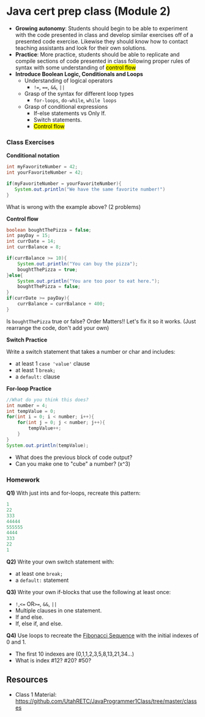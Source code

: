# Java cert prep class (Module 2)

<style>
@media print {
  pre {
    border: 1px solid gray;
    page-break-inside: avoid;
  }
}

.break {
  page-break-after: always;
}
</style>

- **Growing autonomy**: Students should begin to be able to experiment with the code presented in class and develop similar exercises off of a presented code exercise. Likewise they should know how to contact teaching assistants and look for their own solutions.
- **Practice**: More practice, students should be able to replicate and compile sections of code presented in class following proper rules of syntax with some understanding of <mark>control flow</mark>
- **Introduce Boolean Logic, Conditionals and Loops** 
   - Understanding of logical operators
     - ```!=```, ```==```, ```&&```, ```||``` 
   - Grasp of the syntax for different loop types
      - ```for-loops```, ```do-while```, ```while loops```
   - Grasp of conditional expressions
      - If-else statements vs Only If.
      - Switch statements.
      - <mark>Control flow</mark>   
<div class="break"></div>

### Class Exercises

**Conditional notation**
```java
int myFavoriteNumber = 42;
int yourFavoriteNumber = 42;

if(myFavoriteNumber = yourFavoriteNumber){
   System.out.println("We have the same favorite number!")
}
```
What is wrong with the example above? (2 problems)

**Control flow**

```java
boolean boughtThePizza = false;
int payDay = 15;
int currDate = 14;
int currBalance = 8;

if(currBalance >= 10){
    System.out.println("You can buy the pizza");
    boughtThePizza = true;
}else{
    System.out.println("You are too poor to eat here.");
    boughtThePizza = false;
}
if(currDate >= payDay){
    currBalance = currBalance + 400;
}
```
Is ```boughtThePizza``` true or false? Order Matters!! Let's fix it so it works. (Just rearrange the code, don't add your own)

**Switch Practice**

Write a switch statement that takes a number or char and includes:
* at least 1 ```case 'value'``` clause
* at least 1 ```break;```
* a ```default:``` clause

**For-loop Practice**
```java
//What do you think this does?
int number = 4;
int tempValue = 0;
for(int i = 0; i < number; i++){
    for(int j = 0; j < number; j++){
        tempValue++;
    }
}
System.out.println(tempValue);
```
* What does the previous block of code output?
* Can you make one to "cube" a number? (x^3)

### Homework

**Q1)** With just ints and for-loops, recreate this pattern:
```java
1
22
333
44444
555555
4444
333
22
1
```
**Q2)** Write your own switch statement with:
 * at least one ```break;```
 * a ```default:``` statement

**Q3)** Write your own if-blocks that use the following at least once:
* ```!```,```<=``` OR```>=```, ```&&```, ```||```
* Multiple clauses in one statement.
* If and else.
* If, else if, and else.

**Q4)** Use loops to recreate the [Fibonacci Sequence](https://www.mathsisfun.com/numbers/fibonacci-sequence.html) with the initial indexes of 0 and 1.
* The first 10 indexes are (0,1,1,2,3,5,8,13,21,34...)
* What is index #12? #20? #50? 
<div class="break"></div>

## Resources

- Class 1 Material: https://github.com/UtahRETC/JavaProgrammer1Class/tree/master/classes
